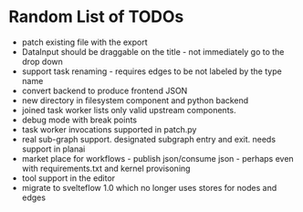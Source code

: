 # Random List of TODOs
- patch existing file with the export
- DataInput should be draggable on the title - not immediately go to the drop down
- support task renaming - requires edges to be not labeled by the type name
- convert backend to produce frontend JSON
- new directory in filesystem component and python backend
- joined task worker lists only valid upstream components.
- debug mode with break points
- task worker invocations supported in patch.py
- real sub-graph support. designated subgraph entry and exit. needs support in planai
- market place for workflows - publish json/consume json - perhaps even with requirements.txt and kernel provisoning
- tool support in the editor
- migrate to svelteflow 1.0 which no longer uses stores for nodes and edges